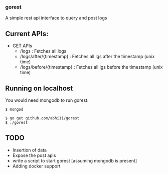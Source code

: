 ### gorest
A simple rest api interface to query and post logs


## Current APIs:
* GET APIs
  * /logs : Fetches all logs
  * /logs/after/{timestamp} : Fetches all lgs after the timestamp (unix time)
  * /logs/before/{timestamp} : Fetches all lgs before the timestamp (unix time)

## Running on localhost
You would need mongodb to run gorest.

```
$ mongod

$ go get github.com/abhi11/gorest
$ ./gorest
```
## TODO
* Insertion of data
* Expose the post apis
* write a script to start gorest [assuming mongodb is present]
* Adding docker support
